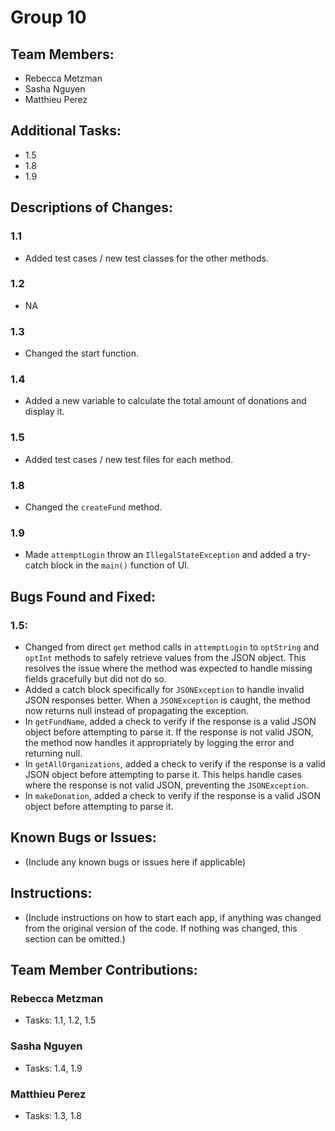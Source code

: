 # Group 10

## Team Members:
- Rebecca Metzman
- Sasha Nguyen
- Matthieu Perez

## Additional Tasks:
- 1.5
- 1.8
- 1.9

## Descriptions of Changes:

### 1.1
- Added test cases / new test classes for the other methods.

### 1.2
- NA

### 1.3
- Changed the start function.

### 1.4
- Added a new variable to calculate the total amount of donations and display it.

### 1.5
- Added test cases / new test files for each method.

### 1.8
- Changed the `createFund` method.

### 1.9
- Made `attemptLogin` throw an `IllegalStateException` and added a try-catch block in the `main()` function of UI.

## Bugs Found and Fixed:

### 1.5:
- Changed from direct `get` method calls in `attemptLogin` to `optString` and `optInt` methods to safely retrieve values from the JSON object. This resolves the issue where the method was expected to handle missing fields gracefully but did not do so.
- Added a catch block specifically for `JSONException` to handle invalid JSON responses better. When a `JSONException` is caught, the method now returns null instead of propagating the exception.
- In `getFundName`, added a check to verify if the response is a valid JSON object before attempting to parse it. If the response is not valid JSON, the method now handles it appropriately by logging the error and returning null.
- In `getAllOrganizations`, added a check to verify if the response is a valid JSON object before attempting to parse it. This helps handle cases where the response is not valid JSON, preventing the `JSONException`.
- In `makeDonation`, added a check to verify if the response is a valid JSON object before attempting to parse it.

## Known Bugs or Issues:
- (Include any known bugs or issues here if applicable)

## Instructions:
- (Include instructions on how to start each app, if anything was changed from the original version of the code. If nothing was changed, this section can be omitted.)

## Team Member Contributions:

### Rebecca Metzman
- Tasks: 1.1, 1.2, 1.5

### Sasha Nguyen
- Tasks: 1.4, 1.9

### Matthieu Perez
- Tasks: 1.3, 1.8
